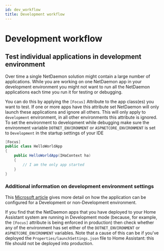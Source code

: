 ```yaml
---
id: dev_workflow
title: Development workflow
---
```


# Development workflow

## Test individual applications in development environment

Over time a single NetDaemon solution might contain a large number of applications. While you are working on one NetDaemon app in your development environment you might not want to run all the NetDaemon applications each time you run it for testing or debugging.

You can do this by applying the `[Focus]` Attribute to the app class(es) you want to test. If one or more apps have this attribute set NetDaemon will only launch these applications and ignore all others. 
This will only apply to `development` environment, in all other environments this attribute is ignored. To set the environment to development while debugging make sure the environment variable `DOTNET_ENVIRONMENT` or `ASPNETCORE_ENVIRONMENT` is set to `Development` in the startup settings of your IDE


```c#
[Focus]
public class HelloWorldApp 
{
    public HelloWorldApp(IHaContext ha)
    {
        // I am the only app started
    }
}
```
### Additional information on development environment settings
This [Microsoft article](https://docs.microsoft.com/aspnet/core/fundamentals/environments) 
gives more detail on how the application can be configured for a Development or non-Development environment.

If you find that the NetDaemon apps that you have deployed to your Home Assistant system are running in Development 
mode (because, for example, the `[Focus]` attribute is being enforced in production) then check whether
any of the environment has set either of the `DOTNET_ENVIRONMENT` or `ASPNETCORE_ENVIRONMENT` variables.
Note that a cause of this can be if you've deployed the `Properties/launchSettings.json` file to Home Assistant: 
this file should not be deployed into production.

